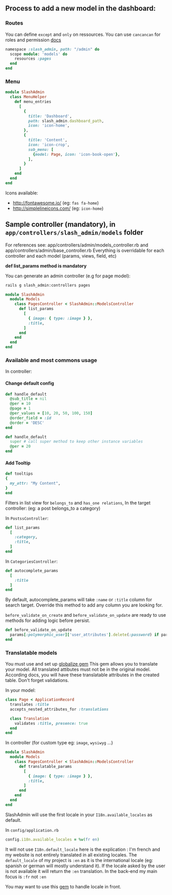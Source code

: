 ## Process to add a new model in the dashboard:

### Routes

You can define `except` and `only` on ressources.
You can use `cancancan` for roles and permission [docs](https://github.com/nicovak/slash_admin/blob/master/docs/security.md)

```ruby
namespace :slash_admin, path: "/admin" do
  scope module: 'models' do
    resources :pages
  end
end
```

### Menu

```ruby
module SlashAdmin
  class MenuHelper
    def menu_entries
      [
        {
          title: 'Dashboard',
          path: slash_admin.dashboard_path,
          icon: 'icon-home',
        },
        {
          title: 'Content',
          icon: 'icon-crop',
          sub_menu: [
            {model: Page, icon: 'icon-book-open'},
          ],
        }
      ]
    end
  end
end
```

Icons available:
- http://fontawesome.io/ (eg: `fas fa-home`)
- http://simplelineicons.com/ (eg: `icon-home`)

## Sample controller (mandatory), in `app/controllers/slash_admin/models` folder

For references see: app/controllers/admin/models_controller.rb and app/controllers/admin/base_controller.rb
Everything is overridable for each controller and each model (params, views, field, etc)

**def list_params method is mandatory**

You can generate an admin controller (e.g for page model):

```bash
rails g slash_admin:controllers pages
```

```ruby
module SlashAdmin
  module Models
    class PagesController < SlashAdmin::ModelsController
      def list_params
        [
          { image: { type: :image } },
          :title,
        ]
      end
    end
  end
end
```

### Available and most commons usage

In controller:

#### Change default config ####

```ruby
def handle_default
  @sub_title = nil
  @per = 10
  @page = 1
  @per_values = [10, 20, 50, 100, 150]
  @order_field = :id
  @order = 'DESC'
end
```

```ruby
def handle_default
  super # call super method to keep other instance variables
  @per = 20
end
```

#### Add Tooltip ####

```ruby
def tooltips
{
  my_attr: "My Content",
}
end
```

Filters in list view for `belongs_to` and `has_one relations`, In the target controller:
(eg: a post belongs_to a category)

In `PostssController`:

```ruby
def list_params
  [
    :category,
    :title,
  ]
end
```

In `CategoriesController`:

```ruby
def autocomplete_params
  [
    :title
  ]
end
```

By default, autocomplete_params will take `:name` or `:title` column for search target.
Override this method to add any column you are looking for.

`before_validate_on_create` and `before_validate_on_update` are ready to use methods for adding logic before persist.

```ruby
def before_validate_on_update
  params[:polymorphic_user]['user_attributes'].delete(:password) if params[:polymorphic_user]['user_attributes'][:password].blank?
end
```

### Translatable models ###

You must use and set up [globalize gem](https://github.com/globalize/globalize)
This gem allows you to translate your model.
All translated attibutes must not be in the original model. According docs, you will have these translatable attributes in the created table.
Don't forget validations.

In your model:

```ruby
class Page < ApplicationRecord
  translates :title
  accepts_nested_attributes_for :translations

  class Translation
    validates :title, presence: true
  end
end
```

In controller (for custom type eg: `image`, `wysiwyg` ...)

```ruby
module SlashAdmin
  module Models
    class PagesController < SlashAdmin::ModelsController
      def translatable_params
        [
          { image: { type: :image } },
          :title,
        ]
      end
    end
  end
end
```

SlashAdmin will use the first locale in your `I18n.available_locales` as default.

In `config/application.rb`

```ruby
config.i18n.available_locales = %w(fr en)
```

It will not use `I18n.default_locale` here is the explication :
I'm french and my website is not entirely translated in all existing locales.
The `default_locale` of my project is `:en` as it is the international locale (eg: spanish or german will mostly understand it).
If the locale asked by the user is not available it will return the `:en` translation.
In the back-end my main focus is `:fr` not `:en`

You may want to use this [gem](https://github.com/iain/http_accept_language) to handle locale in front.
